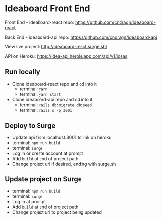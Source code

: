 # Ideaboard Front End

Front End - ideaboard-react repo: https://github.com/cndragn/ideaboard-react

Back End - ideaboard-api repo: https://github.com/cndragn/ideaboard-api

View live project: http://ideaboard-react.surge.sh/

API on Heroku: https://idea-api.herokuapp.com/api/v1/ideas

## Run locally
* Clone ideaboard-react repo and cd into it
    * terminal: `yarn`
    * terminal: `yarn start`
* Clone ideaboard-api repo and cd into it
    * terminal: `rails db:migrate db:seed`
    * terminal: `rails s -p 3001`

## Deploy to Surge
* Update api from localhost:3001 to link on heroku
* terminal: `npm run build`
* terminal: `surge`
* Log in or create account at prompt
* Add `build` at end of project path
* Change project url if desired, ending with surge.sh

## Update project on Surge
* terminal: `npm run build`
* terminal: `surge`
* Log in at prompt
* Add `build` at end of project path
* Change project url to project being updated
